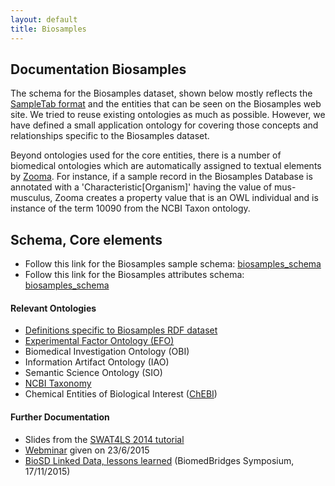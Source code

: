 ```yaml
---
layout: default
title: Biosamples
---
```

## Documentation Biosamples

The schema for the Biosamples dataset, shown below mostly reflects the [SampleTab format](https://www.ebi.ac.uk/biosamples/help/st.html) and the entities that can be seen on the Biosamples web site. We tried to reuse existing ontologies as much as possible. However, we have defined a small application ontology for covering those concepts and relationships specific to the Biosamples dataset.

Beyond ontologies used for the core entities, there is a number of biomedical ontologies which are automatically assigned to textual elements by [Zooma](http://www.ebi.ac.uk/spot/zooma/). For instance, if a sample record in the Biosamples Database is annotated with a 'Characteristic[Organism]' having the value of mus-musculus, Zooma creates a property value that is an OWL individual and is instance of the term 10090 from the NCBI Taxon ontology.

## Schema, Core elements
* Follow this link for the Biosamples sample schema: [biosamples_schema](/rdf/static/biosamples/biosd_samples.png)
* Follow this link for the Biosamples attributes schema: [biosamples_schema](/rdf/static/biosamples/biosd_attributes.png)

#### Relevant Ontologies

* [Definitions specific to Biosamples RDF dataset](https://github.com/EBIBioSamples/biosd2rdf/blob/master/src/main/assembly/resources/rdf/biosd_terms.ttl)
* [Experimental Factor Ontology (EFO)](http://www.ebi.ac.uk/efo/)
* Biomedical Investigation Ontology (OBI)
* Information Artifact Ontology (IAO)
* Semantic Science Ontology (SIO)
* [NCBI Taxonomy](https://www.ncbi.nlm.nih.gov/taxonomy)
* Chemical Entities of Biological Interest ([ChEBI](http://www.ebi.ac.uk/chebi/))


#### Further Documentation
* Slides from the [SWAT4LS 2014 tutorial](https://www.slideshare.net/mbrandizi/biosd-tutorial-2014-editition)
* [Webminar](https://prezi.com/wbby6fk0bqrn/biomedbridges-webinar-2362015/) given on 23/6/2015
* [BioSD Linked Data, lessons learned](https://prezi.com/vxox0pgra6d7/biosd-linked-data-lessons-learned/) (BiomedBridges Symposium, 17/11/2015)
